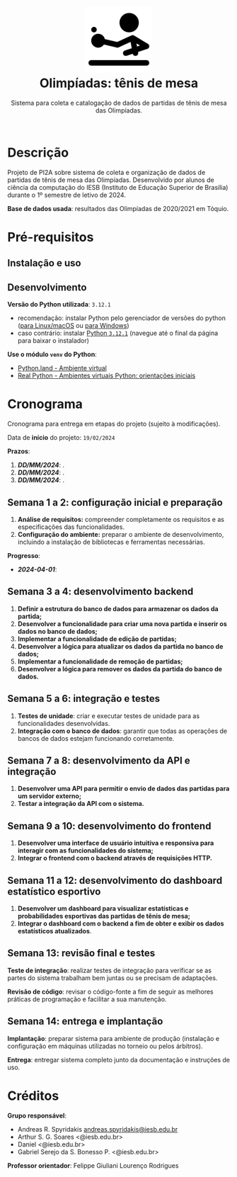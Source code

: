 <h1 align="center">
  <a href="https://github.com/script0mux/pi2a-olimpiadas-tenis-de-mesa" title="Olimpíadas: tênis de mesa">
    <img alt="Tênis de mesa" src="./recursos/tabletennis.svg" width="150px" height="150px" />
  </a>
  <br />
  Olimpíadas: tênis de mesa
</h1>

<p align="center">
  Sistema para coleta e catalogação de dados de partidas de tênis de mesa das Olimpíadas.
</p>

<div align="center">
  <!--
  <a href="https://www.paypal.me/posquit0">
    <img alt="Donate" src="https://img.shields.io/badge/Donate-PayPal-blue.svg" />
  </a>
  -->
  <!--
  <a href="https://circleci.com/gh/posquit0/Awesome-CV">
    <img alt="CircleCI" src="https://circleci.com/gh/posquit0/Awesome-CV.svg?style=shield" />
  </a>
  -->
  <!--
  <a href="https://raw.githubusercontent.com/posquit0/Awesome-CV/master/examples/resume.pdf">
    <img alt="Example Resume" src="https://img.shields.io/badge/resume-pdf-green.svg" />
  </a>
  -->
  <!--
  <a href="https://raw.githubusercontent.com/posquit0/Awesome-CV/master/examples/cv.pdf">
    <img alt="Example CV" src="https://img.shields.io/badge/cv-pdf-green.svg" />
  </a>
  -->
  <!--
  <a href="https://raw.githubusercontent.com/posquit0/Awesome-CV/master/examples/coverletter.pdf">
    <img alt="Example Coverletter" src="https://img.shields.io/badge/coverletter-pdf-green.svg" />
  </a>
  -->
</div>

<br />

# Descrição

Projeto de PI2A sobre sistema de coleta e organização de dados de partidas de tênis de mesa das Olimpíadas. Desenvolvido por alunos de ciência da computação do IESB (Instituto de Educação Superior de Brasília) durante o 1º semestre de letivo de 2024.

**Base de dados usada**: resultados das Olimpíadas de 2020/2021 em Tóquio.

# Pré-requisitos

## Instalação e uso

## Desenvolvimento

**Versão do Python utilizada**: `3.12.1`
- recomendação: instalar Python pelo gerenciador de versões do python ([para Linux/macOS](https://github.com/pyenv/pyenv) ou [para Windows](https://github.com/pyenv-win/pyenv-win))
- caso contrário: instalar [Python `3.12.1`](https://www.python.org/downloads/release/python-3121/) (navegue até o final da página para baixar o instalador)

**Use o módulo `venv` do Python**:
- [Python.land - Ambiente virtual](https://python.land/virtual-environments/virtualenv)
- [Real Python - Ambientes virtuais Python: orientações iniciais](https://realpython.com/python-virtual-environments-a-primer/)

# Cronograma

Cronograma para entrega em etapas do projeto (sujeito à modificações).

Data de **início** do projeto: `19/02/2024`

**Prazos**:
1. ***DD/MM/2024***: .
2. ***DD/MM/2024***: .
3. ***DD/MM/2024***: .

## Semana 1 a 2: configuração inicial e preparação

1. **Análise de requisitos:** compreender completamente os requisitos e as especificações das funcionalidades.
2. **Configuração do ambiente:** preparar o ambiente de desenvolvimento, incluindo a instalação de bibliotecas e ferramentas necessárias.

**Progresso**:
- ***2024-04-01***: 

## Semana 3 a 4: desenvolvimento backend

1. **Definir a estrutura do banco de dados para armazenar os dados da partida;**
2. **Desenvolver a funcionalidade para criar uma nova partida e inserir os dados no banco de dados;**
3. **Implementar a funcionalidade de edição de partidas;**
4. **Desenvolver a lógica para atualizar os dados da partida no banco de dados;**
5. **Implementar a funcionalidade de remoção de partidas;**
6. **Desenvolver a lógica para remover os dados da partida do banco de dados.**

## Semana 5 a 6: integração e testes

1. **Testes de unidade**: criar e executar testes de unidade para as funcionalidades desenvolvidas.
2. **Integração com o banco de dados**: garantir que todas as operações de bancos de dados estejam funcionando corretamente.

## Semana 7 a 8: desenvolvimento da API e integração

1. **Desenvolver uma API para permitir o envio de dados das partidas para um servidor externo;**
2. **Testar a integração da API com o sistema.**

## Semana 9 a 10: desenvolvimento do frontend

1. **Desenvolver uma interface de usuário intuitiva e responsiva para interagir com as funcionalidades do sistema;**
2. **Integrar o frontend com o backend através de requisições HTTP.**

## Semana 11 a 12: desenvolvimento do dashboard estatístico esportivo

1. **Desenvolver um dashboard para visualizar estatísticas e probabilidades esportivas das partidas de tênis de mesa;**
2. **Integrar o dashboard com o backend a fim de obter e exibir os dados estatísticos atualizados**.

## Semana 13: revisão final e testes

**Teste de integração**: realizar testes de integração para verificar se as partes do sistema trabalham bem juntas ou se precisam de adaptações.

**Revisão de código**: revisar o código-fonte a fim de seguir as melhores práticas de programação e facilitar a sua manutenção.

## Semana 14: entrega e implantação

**Implantação**: preparar sistema para ambiente de produção (instalação e configuração em máquinas utilizadas no torneio ou pelos árbitros).

**Entrega**: entregar sistema completo junto da documentação e instruções de uso.

# Créditos

**Grupo responsável**:
- Andreas R. Spyridakis <andreas.spyridakis@iesb.edu.br>
- Arthur S. G. Soares <@iesb.edu.br>
- Daniel <@iesb.edu.br>
- Gabriel Serejo da S. Bonesso P. <@iesb.edu.br>

**Professor orientador**: Felippe Giuliani Lourenço Rodrigues
